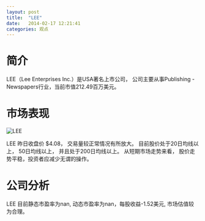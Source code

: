 ```yaml
---
layout: post
title:  "LEE"
date:   2014-02-17 12:21:41
categories: 观点
---
```


# 简介
LEE（Lee Enterprises Inc.）是USA著名上市公司，
公司主要从事Publishing - Newspapers行业，当前市值212.49百万美元。

# 市场表现

![LEE](http://finviz.com/chart.ashx?t=LEE&ty=c&ta=1&p=d&s=l)

LEE 昨日收盘价 $4.08，
交易量较正常情况有所放大。
目前股价处于20日均线以上，
50日均线以上，
并且处于200日均线以上。
从短期市场走势来看，
股价走势平稳，投资者应减少无谓的操作。

# 公司分析
LEE 目前静态市盈率为nan, 动态市盈率为nan，每股收益-1.52美元,
市场估值较为合理。
